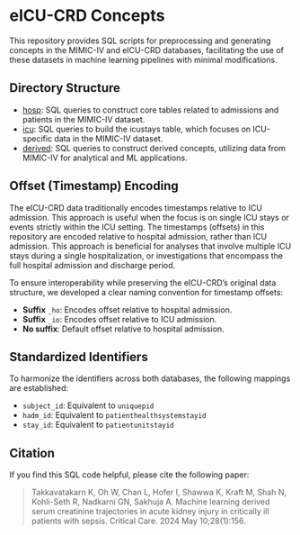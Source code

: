 # eICU-CRD Concepts
This repository provides SQL scripts for preprocessing and generating concepts in the MIMIC-IV and eICU-CRD databases, facilitating the use of these datasets in machine learning pipelines with minimal modifications.


## Directory Structure
* [hosp](/hosp/): SQL queries to construct core tables related to admissions and patients in the MIMIC-IV dataset.
* [icu](/icu/): SQL queries to build the icustays table, which focuses on ICU-specific data in the MIMIC-IV dataset.
* [derived](/derived/): SQL queries to construct derived concepts, utilizing data from MIMIC-IV for analytical and ML applications.


## Offset (Timestamp) Encoding
The eICU-CRD data traditionally encodes timestamps relative to ICU admission. This approach is useful when the focus is on single ICU stays or events strictly within the ICU setting.
The timestamps (offsets) in this repository are encoded relative to hospital admission, rather than ICU admission. This approach is beneficial for analyses that involve multiple ICU stays during a single hospitalization, or investigations that encompass the full hospital admission and discharge period.

To ensure interoperability while preserving the eICU-CRD’s original data structure, we developed a clear naming convention for timestamp offsets:
* **Suffix** `_ho`: Encodes offset relative to hospital admission.
* **Suffix** `_io`: Encodes offset relative to ICU admission.
* **No suffix**: Default offset relative to hospital admission.


## Standardized Identifiers
To harmonize the identifiers across both databases, the following mappings are established:
* `subject_id`: Equivalent to `uniquepid`
* `hadm_id`: Equivalent to `patienthealthsystemstayid`
* `stay_id`: Equivalent to `patientunitstayid`


## Citation
If you find this SQL code helpful, please cite the following paper:
> Takkavatakarn K, Oh W, Chan L, Hofer I, Shawwa K, Kraft M, Shah N, Kohli-Seth R, Nadkarni GN, Sakhuja A. Machine learning derived serum creatinine trajectories in acute kidney injury in critically ill patients with sepsis. Critical Care. 2024 May 10;28(1):156.
